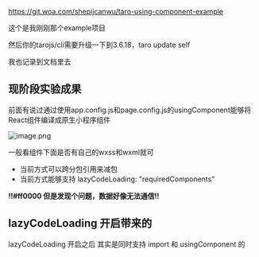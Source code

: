 https://git.woa.com/shepijcanwu/taro-using-component-example

这个是我刚刚那个example项目

然后你的tarojs/cli需要升级一下到3.6.18，taro update self

我也记录到文档里去

## 现阶段实验成果

前面有说过通过使用app.config.js和page.config.js的usingComponent能够将React组件编译成原生小程序组件

![image.png](/tencent/api/attachments/s3/url?attachmentid=15962312)

一般看组件下面是否有自己的wxss和wxml就可

- 当前方式可以跨分包引用来减包
- 当前方式能够支持 lazyCodeLoading: "requiredComponents"


**!!#ff0000 但是发现个问题，数据好像无法通信!!**

## lazyCodeLoading 开启带来的

lazyCodeLoading 开启之后 其实是同时支持 import 和 usingComponent 的